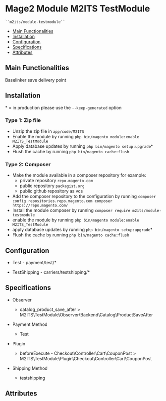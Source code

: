 # Mage2 Module M2ITS TestModule

    ``m2its/module-testmodule``

 - [Main Functionalities](#markdown-header-main-functionalities)
 - [Installation](#markdown-header-installation)
 - [Configuration](#markdown-header-configuration)
 - [Specifications](#markdown-header-specifications)
 - [Attributes](#markdown-header-attributes)


## Main Functionalities
Baselinker save delivery point

## Installation
\* = in production please use the `--keep-generated` option

### Type 1: Zip file

 - Unzip the zip file in `app/code/M2ITS`
 - Enable the module by running `php bin/magento module:enable M2ITS_TestModule`
 - Apply database updates by running `php bin/magento setup:upgrade`\*
 - Flush the cache by running `php bin/magento cache:flush`

### Type 2: Composer

 - Make the module available in a composer repository for example:
    - private repository `repo.magento.com`
    - public repository `packagist.org`
    - public github repository as vcs
 - Add the composer repository to the configuration by running `composer config repositories.repo.magento.com composer https://repo.magento.com/`
 - Install the module composer by running `composer require m2its/module-testmodule`
 - enable the module by running `php bin/magento module:enable M2ITS_TestModule`
 - apply database updates by running `php bin/magento setup:upgrade`\*
 - Flush the cache by running `php bin/magento cache:flush`


## Configuration

 - Test - payment/test/*

 - TestShipping - carriers/testshipping/*


## Specifications

 - Observer
	- catalog_product_save_after > M2ITS\TestModule\Observer\Backend\Catalog\ProductSaveAfter

 - Payment Method
	- Test

 - Plugin
	- beforeExecute - Checkout\Controller\Cart\CouponPost > M2ITS\TestModule\Plugin\Checkout\Controller\Cart\CouponPost

 - Shipping Method
	- testshipping


## Attributes



